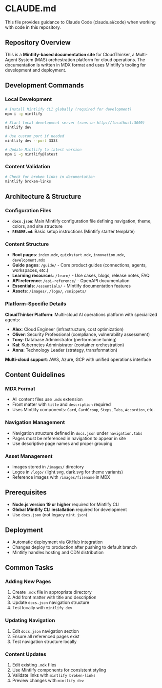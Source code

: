 # CLAUDE.md

This file provides guidance to Claude Code (claude.ai/code) when working with code in this repository.

## Repository Overview

This is a **Mintlify-based documentation site** for CloudThinker, a Multi-Agent System (MAS) orchestration platform for cloud operations. The documentation is written in MDX format and uses Mintlify's tooling for development and deployment.

## Development Commands

### Local Development
```bash
# Install Mintlify CLI globally (required for development)
npm i -g mintlify

# Start local development server (runs on http://localhost:3000)
mintlify dev

# Use custom port if needed
mintlify dev --port 3333

# Update Mintlify to latest version
npm i -g mintlify@latest
```

### Content Validation
```bash
# Check for broken links in documentation
mintlify broken-links
```

## Architecture & Structure

### Configuration Files
- **`docs.json`**: Main Mintlify configuration file defining navigation, theme, colors, and site structure
- **`README.md`**: Basic setup instructions (Mintlify starter template)

### Content Structure
- **Root pages**: `index.mdx`, `quickstart.mdx`, `innovation.mdx`, `development.mdx`
- **Guide pages**: `/guide/` - Core product guides (connections, agents, workspaces, etc.)
- **Learning resources**: `/learn/` - Use cases, blogs, release notes, FAQ
- **API reference**: `/api-reference/` - OpenAPI documentation
- **Essentials**: `/essentials/` - Mintlify documentation features
- **Assets**: `/images/`, `/logo/`, `/snippets/`

### Platform-Specific Details
**CloudThinker Platform**: Multi-cloud AI operations platform with specialized agents:
- **Alex**: Cloud Engineer (infrastructure, cost optimization)
- **Oliver**: Security Professional (compliance, vulnerability assessment) 
- **Tony**: Database Administrator (performance tuning)
- **Kai**: Kubernetes Administrator (container orchestration)
- **Anna**: Technology Leader (strategy, transformation)

**Multi-cloud support**: AWS, Azure, GCP with unified operations interface

## Content Guidelines

### MDX Format
- All content files use `.mdx` extension
- Front matter with `title` and `description` required
- Uses Mintlify components: `Card`, `CardGroup`, `Steps`, `Tabs`, `Accordion`, etc.

### Navigation Management
- Navigation structure defined in `docs.json` under `navigation.tabs`
- Pages must be referenced in navigation to appear in site
- Use descriptive page names and proper grouping

### Asset Management
- Images stored in `/images/` directory
- Logos in `/logo/` (light.svg, dark.svg for theme variants)
- Reference images with `/images/filename` in MDX

## Prerequisites

- **Node.js version 19 or higher** required for Mintlify CLI
- **Global Mintlify CLI installation** required for development
- Use `docs.json` (not legacy `mint.json`)

## Deployment

- Automatic deployment via GitHub integration
- Changes deploy to production after pushing to default branch
- Mintlify handles hosting and CDN distribution

## Common Tasks

### Adding New Pages
1. Create `.mdx` file in appropriate directory
2. Add front matter with title and description
3. Update `docs.json` navigation structure
4. Test locally with `mintlify dev`

### Updating Navigation
1. Edit `docs.json` navigation section
2. Ensure all referenced pages exist
3. Test navigation structure locally

### Content Updates
1. Edit existing `.mdx` files
2. Use Mintlify components for consistent styling
3. Validate links with `mintlify broken-links`
4. Preview changes with `mintlify dev`